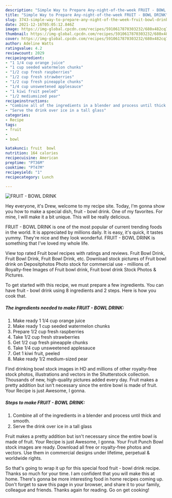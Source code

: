 ```yaml
---
description: "Simple Way to Prepare Any-night-of-the-week FRUIT - BOWL DRINK"
title: "Simple Way to Prepare Any-night-of-the-week FRUIT - BOWL DRINK"
slug: 3743-simple-way-to-prepare-any-night-of-the-week-fruit-bowl-drink
date: 2021-12-16T05:05:12.846Z
image: https://img-global.cpcdn.com/recipes/5910617870303232/680x482cq70/fruit-bowl-drink-recipe-main-photo.jpg
thumbnail: https://img-global.cpcdn.com/recipes/5910617870303232/680x482cq70/fruit-bowl-drink-recipe-main-photo.jpg
cover: https://img-global.cpcdn.com/recipes/5910617870303232/680x482cq70/fruit-bowl-drink-recipe-main-photo.jpg
author: Adeline Watts
ratingvalue: 4.2
reviewcount: 2029
recipeingredient:
- "1 1/4 cup orange juice"
- "1 cup seeded watermelon chunks"
- "1/2 cup fresh raspberries"
- "1/2 cup fresh strawberries"
- "1/2 cup fresh pineapple chunks"
- "1/4 cup unsweetened applesauce"
- "1 kiwi fruit peeled"
- "1/2 mediumsized pear"
recipeinstructions:
- "Combine all of the ingredients in a blender and process until thick and smooth."
- "Serve the drink over ice in a tall glass"
categories:
- Recipe
tags:
- fruit
- 
- bowl

katakunci: fruit  bowl 
nutrition: 164 calories
recipecuisine: American
preptime: "PT36M"
cooktime: "PT47M"
recipeyield: "1"
recipecategory: Lunch

---
```



![FRUIT - BOWL DRINK](https://img-global.cpcdn.com/recipes/5910617870303232/680x482cq70/fruit-bowl-drink-recipe-main-photo.jpg)

Hey everyone, it's Drew, welcome to my recipe site. Today, I'm gonna show you how to make a special dish, fruit - bowl drink. One of my favorites. For mine, I will make it a bit unique. This will be really delicious.

FRUIT - BOWL DRINK is one of the most popular of current trending foods in the world. It is appreciated by millions daily. It is easy, it's quick, it tastes yummy. They're nice and they look wonderful. FRUIT - BOWL DRINK is something that I've loved my whole life.

View top rated Fruit bowl recipes with ratings and reviews. Fruit Bowl Drink, Fruit Bowl Drink, Fruit Bowl Drink, etc. Download stock pictures of Fruit bowl drink on Depositphotos Photo stock for commercial use - millions of. Royalty-free Images of Fruit bowl drink, Fruit bowl drink Stock Photos &amp; Pictures.


To get started with this recipe, we must prepare a few ingredients. You can have fruit - bowl drink using 8 ingredients and 2 steps. Here is how you cook that.

<!--inarticleads1-->

##### The ingredients needed to make FRUIT - BOWL DRINK:

1. Make ready 1 1/4 cup orange juice
1. Make ready 1 cup seeded watermelon chunks
1. Prepare 1/2 cup fresh raspberries
1. Take 1/2 cup fresh strawberries
1. Get 1/2 cup fresh pineapple chunks
1. Take 1/4 cup unsweetened applesauce
1. Get 1 kiwi fruit, peeled
1. Make ready 1/2 medium-sized pear


Find drinking bowl stock images in HD and millions of other royalty-free stock photos, illustrations and vectors in the Shutterstock collection. Thousands of new, high-quality pictures added every day. Fruit makes a pretty addition but isn&#39;t necessary since the entire bowl is made of fruit. Your Recipe is just Awesome, I gonna. 

<!--inarticleads2-->

##### Steps to make FRUIT - BOWL DRINK:

1. Combine all of the ingredients in a blender and process until thick and smooth.
1. Serve the drink over ice in a tall glass


Fruit makes a pretty addition but isn&#39;t necessary since the entire bowl is made of fruit. Your Recipe is just Awesome, I gonna. Your Fruit Punch Bowl stock images are ready. Download all free or royalty-free photos and vectors. Use them in commercial designs under lifetime, perpetual &amp; worldwide rights. 

So that's going to wrap it up for this special food fruit - bowl drink recipe. Thanks so much for your time. I am confident that you will make this at home. There's gonna be more interesting food in home recipes coming up. Don't forget to save this page in your browser, and share it to your family, colleague and friends. Thanks again for reading. Go on get cooking!
